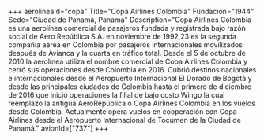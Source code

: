 +++
aerolineaId="copa"
Title="Copa Airlines Colombia"
Fundacion="1944"
Sede="Ciudad de Panamá, Panamá"
Description="Copa Airlines Colombia es una aerolínea comercial de pasajeros fundada y registrada bajo razón social de Aero República S.A. en noviembre de 1992,2​3​ es la segunda compañía aérea en Colombia por pasajeros internacionales movilizados después de Avianca y la cuarta en tráfico total. Desde el 5 de octubre de 2010 la aerolínea utiliza el nombre comercial de Copa Airlines Colombia y cerró sus operaciones desde Colombia en 2016. Cubrió destinos nacionales e internacionales desde el Aeropuerto Internacional El Dorado de Bogotá y desde las principales ciudades de Colombia hasta el primero de diciembre de 2016 que inició operaciones la filial de bajo costo Wingo la cual reemplazo la antigua AeroRepública o Copa Airlines Colombia en los vuelos desde Colombia. Actualmente opera vuelos en cooperación con Copa Airlines desde el Aeropuerto Internacional de Tocumen de la Ciudad de Panamá."
avionId=["737"]
+++